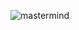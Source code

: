 ![mastermind](https://user-images.githubusercontent.com/81618465/144176750-1be1e6e4-ccfa-4303-acab-9dda2194a2ff.jpg)
